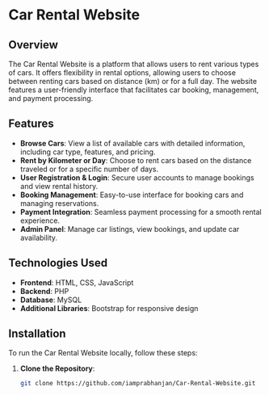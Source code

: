 # Car Rental Website

## Overview

The Car Rental Website is a platform that allows users to rent various types of cars. It offers flexibility in rental options, allowing users to choose between renting cars based on distance (km) or for a full day. The website features a user-friendly interface that facilitates car booking, management, and payment processing.

## Features

- **Browse Cars**: View a list of available cars with detailed information, including car type, features, and pricing.
- **Rent by Kilometer or Day**: Choose to rent cars based on the distance traveled or for a specific number of days.
- **User Registration & Login**: Secure user accounts to manage bookings and view rental history.
- **Booking Management**: Easy-to-use interface for booking cars and managing reservations.
- **Payment Integration**: Seamless payment processing for a smooth rental experience.
- **Admin Panel**: Manage car listings, view bookings, and update car availability.

## Technologies Used

- **Frontend**: HTML, CSS, JavaScript
- **Backend**: PHP
- **Database**: MySQL
- **Additional Libraries**: Bootstrap for responsive design

## Installation

To run the Car Rental Website locally, follow these steps:

1. **Clone the Repository**:
   ```bash
   git clone https://github.com/iamprabhanjan/Car-Rental-Website.git
